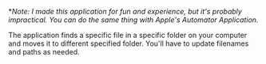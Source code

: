 **Note: I made this application for fun and experience, but it's probably impractical. You can do the same thing with Apple's Automator Application.*

The application finds a specific file in a specific folder on your computer and moves it to different specified folder. You'll have to update filenames and paths as needed.
